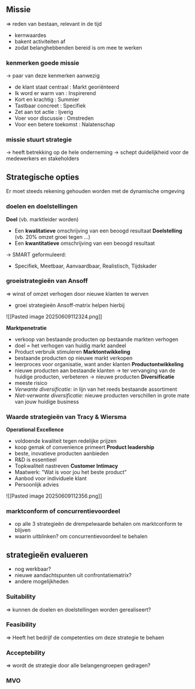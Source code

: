## Missie
=> reden van bestaan, relevant in de tijd
- kernwaardes
- bakent activiteiten af
- zodat belanghebbenden bereid is om mee te werken
### kenmerken goede missie
-> paar van deze kenmerken aanwezig
- de klant staat centraal : Markt georiënteerd
- Ik word er warm van : Inspirerend
- Kort en krachtig : Summier
- Tastbaar concreet : Specifiek
- Zet aan tot actie : Ijverig
- Voer voor discussie : Omstreden
- Voor een betere toekomst : Nalatenschap
### missie stuurt strategie
-> heeft betrekking op de hele onderneming
-> schept duidelijkheid voor de medewerkers en stakeholders

## Strategische opties
Er moet steeds rekening gehouden worden met de dynamische omgeving
### doelen en doelstellingen
__Doel__ (vb. marktleider worden)
- Een __kwalitatieve__ omschrijving van een beoogd resultaat
__Doelstelling__ (vb. 20% omzet groei tegen ...)
- Een __kwantitatieve__ omschrijving van een beoogd resultaat

-> SMART geformuleerd:
- Specifiek, Meetbaar, Aanvaardbaar, Realistisch, Tijdskader
### groeistrategieën van Ansoff
=> winst of omzet verhogen door nieuwe klanten te werven
- groei strategieën Ansoff-matrix helpen hierbij

![[Pasted image 20250609112324.png]]

__Marktpenetratie__
- verkoop van bestaande producten op bestaande markten verhogen
- doel = het verhogen van huidig markt aandeel
- Product verbruik stimuleren
__Marktontwikkeling__
- bestaande producten op nieuwe markt verkopen
- leerproces voor organisatie, want ander klanten
__Productontwikkeling__
- nieuwe producten aan bestaande klanten
-> ter vervanging van de huidige producten, verbeteren
-> nieuwe producten
__Diversificatie__
- meeste risico
- _Verwante diversificatie:_ in lijn van het reeds bestaande assortiment
- _Niet-verwante diversificatie:_ nieuwe producten verschillen in grote mate van jouw huidige business
### Waarde strategieën van Tracy & Wiersma
__Operational Excellence__
- voldoende kwaliteit tegen redelijke prijzen
- koop gemak of convenience primeert
__Product leadership__
- beste, inovatieve producten aanbieden
- R&D is essentieel
- Topkwaliteit nastreven
__Customer Intimacy__
- Maatwerk: "Wat is voor jou het beste product"
- Aanbod voor individuele klant
- Persoonlijk advies

![[Pasted image 20250609112356.png]]
### marktconform of concurrentievoordeel
- op alle 3 strategieën de drempelwaarde behalen om marktconform te blijven
- waarin uitblinken? om concurrentievoordeel te behalen

## strategieën evalueren
- nog werkbaar?
- nieuwe aandachtspunten uit confrontatiematrix?
- andere mogelijkheden
### Suitability
=> kunnen de doelen en doelstellingen worden gerealiseert?
### Feasibility
=> Heeft het bedrijf de competenties om deze strategie te behaen
### Acceptebility
=> wordt de strategie door alle belangengroepen gedragen?
### MVO


